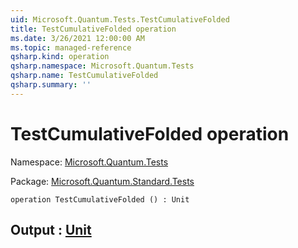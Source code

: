 ```yaml
---
uid: Microsoft.Quantum.Tests.TestCumulativeFolded
title: TestCumulativeFolded operation
ms.date: 3/26/2021 12:00:00 AM
ms.topic: managed-reference
qsharp.kind: operation
qsharp.namespace: Microsoft.Quantum.Tests
qsharp.name: TestCumulativeFolded
qsharp.summary: ''
---
```


# TestCumulativeFolded operation

Namespace: [Microsoft.Quantum.Tests](xref:Microsoft.Quantum.Tests)

Package: [Microsoft.Quantum.Standard.Tests](https://nuget.org/packages/Microsoft.Quantum.Standard.Tests)




```qsharp
operation TestCumulativeFolded () : Unit
```


## Output : [Unit](xref:microsoft.quantum.lang-ref.unit)

